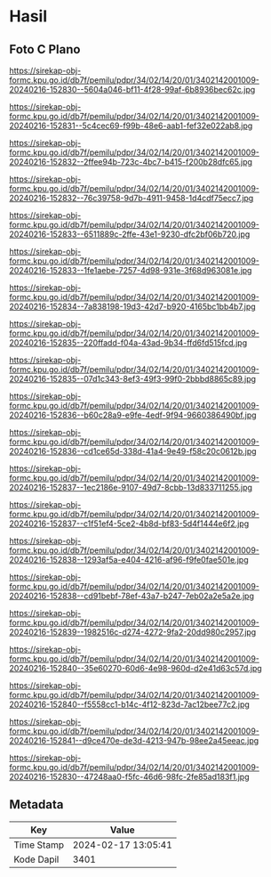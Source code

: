 # Hasil

## Foto C Plano

https://sirekap-obj-formc.kpu.go.id/db7f/pemilu/pdpr/34/02/14/20/01/3402142001009-20240216-152830--5604a046-bf11-4f28-99af-6b8936bec62c.jpg

https://sirekap-obj-formc.kpu.go.id/db7f/pemilu/pdpr/34/02/14/20/01/3402142001009-20240216-152831--5c4cec69-f99b-48e6-aab1-fef32e022ab8.jpg

https://sirekap-obj-formc.kpu.go.id/db7f/pemilu/pdpr/34/02/14/20/01/3402142001009-20240216-152832--2ffee94b-723c-4bc7-b415-f200b28dfc65.jpg

https://sirekap-obj-formc.kpu.go.id/db7f/pemilu/pdpr/34/02/14/20/01/3402142001009-20240216-152832--76c39758-9d7b-4911-9458-1d4cdf75ecc7.jpg

https://sirekap-obj-formc.kpu.go.id/db7f/pemilu/pdpr/34/02/14/20/01/3402142001009-20240216-152833--6511889c-2ffe-43e1-9230-dfc2bf06b720.jpg

https://sirekap-obj-formc.kpu.go.id/db7f/pemilu/pdpr/34/02/14/20/01/3402142001009-20240216-152833--1fe1aebe-7257-4d98-931e-3f68d963081e.jpg

https://sirekap-obj-formc.kpu.go.id/db7f/pemilu/pdpr/34/02/14/20/01/3402142001009-20240216-152834--7a838198-19d3-42d7-b920-4165bc1bb4b7.jpg

https://sirekap-obj-formc.kpu.go.id/db7f/pemilu/pdpr/34/02/14/20/01/3402142001009-20240216-152835--220ffadd-f04a-43ad-9b34-ffd6fd515fcd.jpg

https://sirekap-obj-formc.kpu.go.id/db7f/pemilu/pdpr/34/02/14/20/01/3402142001009-20240216-152835--07d1c343-8ef3-49f3-99f0-2bbbd8865c89.jpg

https://sirekap-obj-formc.kpu.go.id/db7f/pemilu/pdpr/34/02/14/20/01/3402142001009-20240216-152836--b60c28a9-e9fe-4edf-9f94-9660386490bf.jpg

https://sirekap-obj-formc.kpu.go.id/db7f/pemilu/pdpr/34/02/14/20/01/3402142001009-20240216-152836--cd1ce65d-338d-41a4-9e49-f58c20c0612b.jpg

https://sirekap-obj-formc.kpu.go.id/db7f/pemilu/pdpr/34/02/14/20/01/3402142001009-20240216-152837--1ec2186e-9107-49d7-8cbb-13d833711255.jpg

https://sirekap-obj-formc.kpu.go.id/db7f/pemilu/pdpr/34/02/14/20/01/3402142001009-20240216-152837--c1f51ef4-5ce2-4b8d-bf83-5d4f1444e6f2.jpg

https://sirekap-obj-formc.kpu.go.id/db7f/pemilu/pdpr/34/02/14/20/01/3402142001009-20240216-152838--1293af5a-e404-4216-af96-f9fe0fae501e.jpg

https://sirekap-obj-formc.kpu.go.id/db7f/pemilu/pdpr/34/02/14/20/01/3402142001009-20240216-152838--cd91bebf-78ef-43a7-b247-7eb02a2e5a2e.jpg

https://sirekap-obj-formc.kpu.go.id/db7f/pemilu/pdpr/34/02/14/20/01/3402142001009-20240216-152839--1982516c-d274-4272-9fa2-20dd980c2957.jpg

https://sirekap-obj-formc.kpu.go.id/db7f/pemilu/pdpr/34/02/14/20/01/3402142001009-20240216-152840--35e60270-60d6-4e98-960d-d2e41d63c57d.jpg

https://sirekap-obj-formc.kpu.go.id/db7f/pemilu/pdpr/34/02/14/20/01/3402142001009-20240216-152840--f5558cc1-b14c-4f12-823d-7ac12bee77c2.jpg

https://sirekap-obj-formc.kpu.go.id/db7f/pemilu/pdpr/34/02/14/20/01/3402142001009-20240216-152841--d9ce470e-de3d-4213-947b-98ee2a45eeac.jpg

https://sirekap-obj-formc.kpu.go.id/db7f/pemilu/pdpr/34/02/14/20/01/3402142001009-20240216-152830--47248aa0-f5fc-46d6-98fc-2fe85ad183f1.jpg


## Metadata

| Key        | Value               |
| ---------- | ------------------- |
| Time Stamp | 2024-02-17 13:05:41 |
| Kode Dapil | 3401                |




